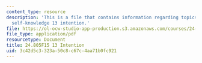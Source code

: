 ```yaml
---
content_type: resource
description: 'This is a file that contains information regarding topics in epistemology:
  self-knowledge 13 intention.'
file: https://ol-ocw-studio-app-production.s3.amazonaws.com/courses/24-805-topics-in-epistemology-self-knowledge-fall-2015/3c42d5c3323a50c8c67c4aa71b0fc921_MIT24_805F15_13Int.pdf
file_type: application/pdf
resourcetype: Document
title: 24.805F15 13 Intention
uid: 3c42d5c3-323a-50c8-c67c-4aa71b0fc921
---
```

